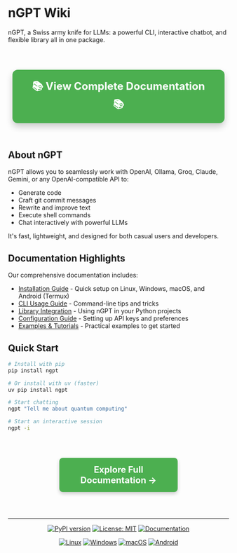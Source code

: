 # nGPT Wiki

nGPT, a Swiss army knife for LLMs: a powerful CLI, interactive chatbot, and flexible library all in one package.

<div align="center" style="margin: 40px 0">
  <a href="https://nazdridoy.github.io/ngpt/" style="display: inline-block; text-decoration: none;">
    <div style="
      background-color: #4CAF50; 
      color: white; 
      padding: 20px 40px; 
      font-size: 24px; 
      font-weight: bold; 
      border-radius: 12px; 
      box-shadow: 0 8px 16px rgba(0,0,0,0.2); 
      transition: all 0.3s ease;
      cursor: pointer;
      margin: 20px auto;
      width: 80%;
      max-width: 500px;
      text-align: center;
    ">
      📚 View Complete Documentation 📚
    </div>
  </a>
</div>

## About nGPT

nGPT allows you to seamlessly work with OpenAI, Ollama, Groq, Claude, Gemini, or any OpenAI-compatible API to:
- Generate code
- Craft git commit messages
- Rewrite and improve text
- Execute shell commands
- Chat interactively with powerful LLMs

It's fast, lightweight, and designed for both casual users and developers.

## Documentation Highlights

Our comprehensive documentation includes:

- [Installation Guide](https://nazdridoy.github.io/ngpt/installation.html) - Quick setup on Linux, Windows, macOS, and Android (Termux)
- [CLI Usage Guide](https://nazdridoy.github.io/ngpt/usage/cli_usage.html) - Command-line tips and tricks
- [Library Integration](https://nazdridoy.github.io/ngpt/usage/library_usage.html) - Using nGPT in your Python projects
- [Configuration Guide](https://nazdridoy.github.io/ngpt/configuration.html) - Setting up API keys and preferences
- [Examples & Tutorials](https://nazdridoy.github.io/ngpt/examples/basic.html) - Practical examples to get started

## Quick Start

```bash
# Install with pip
pip install ngpt

# Or install with uv (faster)
uv pip install ngpt

# Start chatting
ngpt "Tell me about quantum computing"

# Start an interactive session
ngpt -i
```

<div align="center" style="margin: 40px 0">
  <a href="https://nazdridoy.github.io/ngpt/" style="display: inline-block; text-decoration: none;">
    <div style="
      background-color: #4CAF50; 
      color: white; 
      padding: 15px 30px; 
      font-size: 20px; 
      font-weight: bold; 
      border-radius: 8px; 
      box-shadow: 0 4px 8px rgba(0,0,0,0.2); 
      transition: all 0.3s ease;
      cursor: pointer;
      margin: 20px auto;
      width: 60%;
      max-width: 400px;
      text-align: center;
    ">
      Explore Full Documentation →
    </div>
  </a>
</div>

---

<p align="center">
  <a href="https://pypi.org/project/ngpt/"><img src="https://img.shields.io/pypi/v/ngpt.svg" alt="PyPI version"></a>
  <a href="https://opensource.org/licenses/MIT"><img src="https://img.shields.io/badge/License-MIT-yellow.svg" alt="License: MIT"></a>
  <a href="https://nazdridoy.github.io/ngpt/"><img src="https://img.shields.io/badge/docs-available-brightgreen.svg" alt="Documentation"></a>
</p>

<p align="center">
  <a href="https://nazdridoy.github.io/ngpt/installation.html"><img src="https://img.shields.io/badge/Linux-support-blue?logo=linux" alt="Linux"></a>
  <a href="https://nazdridoy.github.io/ngpt/installation.html"><img src="https://img.shields.io/badge/Windows-support-blue?logo=windows" alt="Windows"></a>
  <a href="https://nazdridoy.github.io/ngpt/installation.html"><img src="https://img.shields.io/badge/macOS-support-blue?logo=apple" alt="macOS"></a>
  <a href="https://nazdridoy.github.io/ngpt/installation.html"><img src="https://img.shields.io/badge/Android-Termux-blue?logo=android" alt="Android"></a>
</p> 